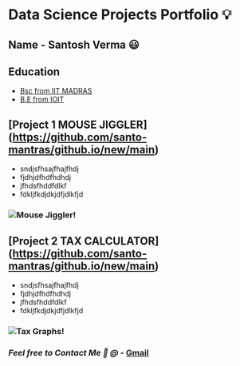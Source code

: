 # Data Science Projects Portfolio 💡
## Name - Santosh Verma 😃
## Education
- [Bsc from IIT MADRAS](https://www.iitm.ac.in/ "IIT MADRAS")
- [B.E from IOIT](https://aissmsioit.org/ "AISSMS IOIT")

## [Project 1 MOUSE JIGGLER] (https://github.com/santo-mantras/github.io/new/main)

- sndjsfhsajfhajfhdj
- fjdhjdfhdfhdhdj
- jfhdsfhddfdlkf
- fdkljfkdjdkjdfjdlkfjd

### ![Mouse Jiggler!](https://www.google.com/imgres?imgurl=https%3A%2F%2Fm.economictimes.com%2Fthumb%2Fheight-450%2Cwidth-600%2Cimgsize-191075%2Cmsid-61540873%2Fa-work-out-like-no-other-take-up-juggling-to-relieve-stress-boost-concentration.jpg&imgrefurl=https%3A%2F%2Feconomictimes.indiatimes.com%2Fmagazines%2Fpanache%2Fa-work-out-like-no-other-take-up-juggling-to-relieve-stress-boost-concentration%2Farticleshow%2F61540873.cms&tbnid=fr5rmIhdyEFUOM&vet=12ahUKEwi9wZDL_PT0AhWZLbcAHfIZDV0QMygAegUIARDUAQ..i&docid=O8kXIoz7wphjiM&w=600&h=450&q=jjiggling%20images&ved=2ahUKEwi9wZDL_PT0AhWZLbcAHfIZDV0QMygAegUIARDUAQ "Mouse Jiggler")

## [Project 2 TAX CALCULATOR] (https://github.com/santo-mantras/github.io/new/main)

- sndjsfhsajfhajfhdj
- fjdhjdfhdfhdhdj
- jfhdsfhddfdlkf
- fdkljfkdjdkjdfjdlkfjd

### ![Tax Graphs!](https://www.google.com/imgres?imgurl=https%3A%2F%2Fgumlet.assettype.com%2Fcarolina%2F2020-09%2Fb6fb63e1-167e-4020-b134-b176f33d59f0%2Fgraph_3068300.jpg%3Fw%3D1200%26h%3D750%26auto%3Dformat%252Ccompress%26fit%3Dmax&imgrefurl=https%3A%2F%2Fwww.carolina.com%2Fknowledge%2F2020%2F09%2F02%2Fthe-basics-of-graphs-and-charts&tbnid=Mbw_6gZW4w7qDM&vet=12ahUKEwiW0ani-_T0AhWW3XMBHbNeAJsQMygCegUIARDRAQ..i&docid=DLVUlSupVtskUM&w=1200&h=675&q=graphs%20images&ved=2ahUKEwiW0ani-_T0AhWW3XMBHbNeAJsQMygCegUIARDRAQ "Tax Graphs")

### ***Feel free to Contact Me 🤪 @*** - [Gmail]('www.santosh.verma01073@gmail.com "GMail")
